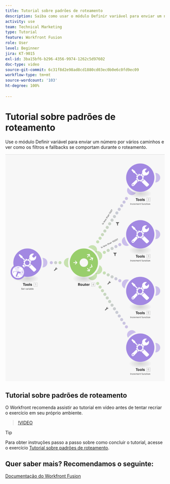 ```yaml
---
title: Tutorial sobre padrões de roteamento
description: Saiba como usar o módulo Definir variável para enviar um número por vários caminhos e ver como os filtros e fallbacks se comportam no  [!DNL Adobe Workfront Fusion].
activity: use
team: Technical Marketing
type: Tutorial
feature: Workfront Fusion
role: User
level: Beginner
jira: KT-9015
exl-id: 3ba15bf6-b296-4356-9974-1262c5d97602
doc-type: video
source-git-commit: 6c31f8d2e98ad8cd1880cd03ec0b0e6c0fd9ec09
workflow-type: tm+mt
source-wordcount: '103'
ht-degree: 100%

---
```


# Tutorial sobre padrões de roteamento

Use o módulo Definir variável para enviar um número por vários caminhos e ver como os filtros e fallbacks se comportam durante o roteamento.

![Uma imagem do cenário do Fusion](assets/universal-connectors-and-routing-7.png)

## Tutorial sobre padrões de roteamento

O Workfront recomenda assistir ao tutorial em vídeo antes de tentar recriar o exercício em seu próprio ambiente.

>[!VIDEO](https://video.tv.adobe.com/v/335274/?quality=12&learn=on)

>[!TIP]
>
>Para obter instruções passo a passo sobre como concluir o tutorial, acesse o exercício [ Tutorial sobre padrões de roteamento](https://experienceleague.adobe.com/docs/workfront-learn/tutorials-workfront/fusion/exercises/routing-patterns.html?lang=pt-BR).


## Quer saber mais? Recomendamos o seguinte:

[Documentação do Workfront Fusion](https://experienceleague.adobe.com/docs/workfront/using/adobe-workfront-fusion/workfront-fusion-2.html?lang=br)
